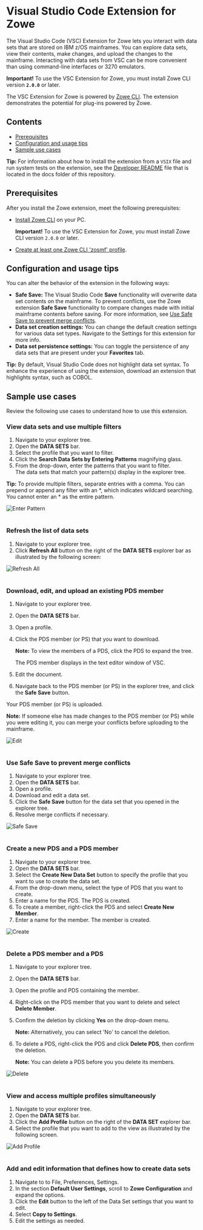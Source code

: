 # Visual Studio Code Extension for Zowe

The Visual Studio Code (VSC) Extension for Zowe lets you interact with data sets that are stored on IBM z/OS mainframes. You can explore data sets, view their contents, make changes, and upload the changes to the mainframe. Interacting with data sets from VSC can be more convenient than using command-line interfaces or 3270 emulators.

 **Important!** To use the VSC Extension for Zowe, you must install Zowe CLI version **`2.0.0`** or later.

The VSC Extension for Zowe is powered by [Zowe CLI](https://zowe.org/home/). The extension demonstrates the potential for plug-ins powered by Zowe.

## Contents

* [Prerequisites](#prerequisites)
* [Configuration and usage tips](#configuration-and-usage-tips)
* [Sample use cases](#sample-use-cases)

**Tip:** For information about how to install the extension from a `VSIX` file and run system tests on the extension, see the [Developer README](./docs/README.md) file that is located in the docs folder of this repository.

## Prerequisites

After you install the Zowe extension, meet the following prerequisites:

* [Install Zowe CLI](https://zowe.github.io/docs-site/latest/user-guide/cli-installcli.html#methods-to-install-zowe-cli) on your PC.
  
    **Important!** To use the VSC Extension for Zowe, you must install Zowe CLI version `2.0.0` or later.
* [Create at least one Zowe CLI 'zosmf' profile](https://zowe.github.io/docs-site/latest/user-guide/cli-configuringcli.html#creating-zowe-cli-profiles).

## Configuration and usage tips

You can alter the behavior of the extension in the following ways:

* **Safe Save:** The Visual Studio Code **Save** functionality will overwrite data set contents on the mainframe. To prevent conflicts, use the Zowe extension **Safe Save** functionality to compare changes made with initial mainframe contents before saving. For more information, see [Use Safe Save to prevent merge conflicts](#use-safe-save-to-prevent-merge-conflicts).
* **Data set creation settings:** You can change the default creation settings for various data set types. Navigate to the Settings for this extension for more info. 
* **Data set persistence settings:** You can toggle the persistence of any data sets that are present under your **Favorites** tab.
  
**Tip:** By default, Visual Studio Code does not highlight data set syntax. To enhance the experience of using the extension, download an extension that highlights syntax, such as COBOL.

## Sample use cases

Review the following use cases to understand how to use this extension.

### View data sets and use multiple filters

1. Navigate to your explorer tree.
2. Open the **DATA SETS** bar.
3. Select the profile that you want to filter.
4. Click the **Search Data Sets by Entering Patterns** magnifying glass.
5. From the drop-down, enter the patterns that you want to filter.  
  The data sets that match your pattern(s) display in the explorer tree.

**Tip:** To provide multiple filters, separate entries with a comma. You can prepend or append any filter with an \*, which indicates wildcard searching. You cannot enter an \* as the entire pattern.

![Enter Pattern](https://github.com/mheuzey/temp/blob/master/resources/gifs/patterns.gif?raw=true "Enter Pattern")
<br /><br />

### Refresh the list of data sets

1. Navigate to your explorer tree.
2. Click **Refresh All** button on the right of the **DATA SETS** explorer bar as illustrated by the following screen:

![Refresh All](https://github.com/mheuzey/temp/blob/master/resources/gifs/refreshAll.gif?raw=true "Refresh All")
<br /><br />

### Download, edit, and upload an existing PDS member

1. Navigate to your explorer tree.
2. Open the **DATA SETS** bar.
3. Open a profile.  
4. Click the PDS member (or PS) that you want to download.

    **Note:** To view the members of a PDS, click the PDS to expand the tree.
    
    The PDS member displays in the text editor window of VSC. 
6. Edit the document.
7. Navigate back to the PDS member (or PS) in the explorer tree, and click the **Safe Save** button.

Your PDS member (or PS) is uploaded.  

**Note:** If someone else has made changes to the PDS member (or PS) while you were editing it, you can merge your conflicts before uploading to the mainframe.

![Edit](https://github.com/mheuzey/temp/blob/master/resources/gifs/download_edit_upload.gif?raw=true "Edit")
<br /><br />

### Use Safe Save to prevent merge conflicts

1. Navigate to your explorer tree.
2. Open the **DATA SETS** bar.
3. Open a profile.
4. Download and edit a data set.
5. Click the **Safe Save** button for the data set that you opened in the explorer tree.
6. Resolve merge conflicts if necessary.

![Safe Save](https://github.com/mheuzey/temp/blob/master/resources/gifs/safesave.gif?raw=true "Safe Save")
<br /><br />

### Create a new PDS and a PDS member

1. Navigate to your explorer tree.
2. Open the **DATA SETS** bar.
3. Select the **Create New Data Set** button to specify the profile that you want to use to create the data set.
4. From the drop-down menu, select the type of PDS that you want to create.
5. Enter a name for the PDS.
   The PDS is created.
6. To create a member, right-click the PDS and select **Create New Member**.
7. Enter a name for the member.
   The member is created. 

![Create](https://github.com/mheuzey/temp/blob/master/resources/gifs/new_pds_new_member.gif?raw=true "Create")
<br /><br />

### Delete a PDS member and a PDS

1. Navigate to your explorer tree.
2. Open the **DATA SETS** bar.
3. Open the profile and PDS containing the member.
4. Right-click on the PDS member that you want to delete and select **Delete Member**.
5. Confirm the deletion by clicking **Yes** on the drop-down menu.
    
    **Note:** Alternatively, you can select 'No' to cancel the deletion.
6. To delete a PDS, right-click the PDS and click **Delete PDS**, then confirm the deletion.
    
    **Note:** You can delete a PDS before you you delete its members.

![Delete](https://github.com/mheuzey/temp/blob/master/resources/gifs/delete_pds_delete_member.gif?raw=true "Delete")
<br /><br />

### View and access multiple profiles simultaneously 

1. Navigate to your explorer tree.
2. Open the **DATA SETS** bar.
2. Click the **Add Profile** button on the right of the **DATA SET** explorer bar.
3. Select the profile that you want to add to the view as illustrated by the following screen.

![Add Profile](https://github.com/mheuzey/temp/blob/master/resources/gifs/addProfile.gif?raw=true "Add Profile")
<br /><br />

### Add and edit information that defines how to create data sets

1. Navigate to to File, Preferences, Settings.
2. In the section **Default User Settings**, scroll to **Zowe Configuration** and expand the options.
3. Click the **Edit** button to the left of the Data Set settings that you want to edit.
4. Select **Copy to Settings**.
5. Edit the settings as needed.

